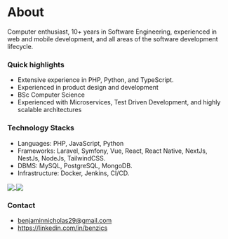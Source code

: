 # About
Computer enthusiast, 10+ years in Software Engineering, experienced in web and mobile development, and all areas of the software development lifecycle.

### Quick highlights
- Extensive experience in PHP, Python, and TypeScript.
- Experienced in product design and development
- BSc Computer Science
- Experienced with Microservices, Test Driven Development, and highly scalable architectures

### Technology Stacks
- Languages: PHP, JavaScript, Python
- Frameworks: Laravel, Symfony, Vue, React, React Native, NextJs, NestJs, NodeJs, TailwindCSS.
- DBMS: MySQL, PostgreSQL, MongoDB.
- Infrastructure: Docker, Jenkins, CI/CD.

<a href="https://github.com/benzics">
  <img align="center" src="https://github-readme-stats.vercel.app/api?username=benzics&theme=nord&show_icons=true&count_private=true&hide=contribs&line_height=40" />
</a>
<a href="https://github.com/benzics">
  <img align="center" src="https://github-readme-stats.vercel.app/api/top-langs/?username=benzics&theme=nord&langs_count=4" />
</a>


### Contact
- benjaminnicholas29@gmail.com
- https://linkedin.com/in/benzics
